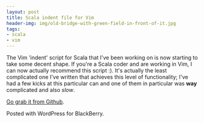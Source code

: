 ```yaml
---
layout: post
title: Scala indent file for Vim
header-img: img/old-bridge-with-green-field-in-front-of-it.jpg
tags:
- scala
- vim
---
```

The Vim 'indent' script for Scala that I've been working on is now starting to take some decent shape. If you're a Scala coder and are working in Vim, I can now actually recommend this script :). It's actually the least complicated one I've written that achieves this level of functionality; I've had a few kicks at this particular can and one of them in particular was **way** complicated and also *slow*.

[Go grab it from Github](http://github.com/ewiplayer/vim-scala).

Posted with WordPress for BlackBerry.
